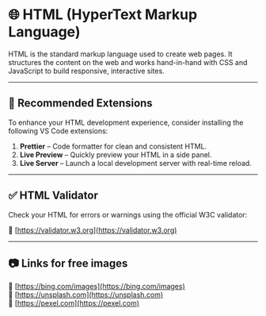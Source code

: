 # 🌐 HTML (HyperText Markup Language)

HTML is the standard markup language used to create web pages. It structures the content on the web and works hand-in-hand with CSS and JavaScript to build responsive, interactive sites.

---

## 🔌 Recommended Extensions

To enhance your HTML development experience, consider installing the following VS Code extensions:

1. **Prettier** – Code formatter for clean and consistent HTML.
2. **Live Preview** – Quickly preview your HTML in a side panel.
3. **Live Server** – Launch a local development server with real-time reload.

---

## ✅ HTML Validator

Check your HTML for errors or warnings using the official W3C validator:

🔗 [https://validator.w3.org](https://validator.w3.org)

---

## 📷 Links for free images

🔗 [https://bing.com/images](https://bing.com/images)<br>
🔗 [https://unsplash.com](https://unsplash.com)<br>
🔗 [https://pexel.com](https://pexel.com)

